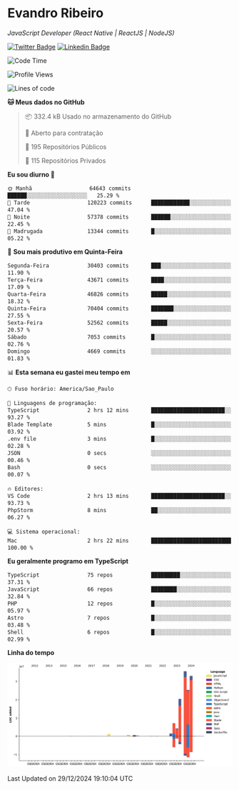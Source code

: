 # Evandro **Ribeiro**

*JavaScript Developer (React Native | ReactJS | NodeJS)*

[![Twitter Badge](https://img.shields.io/badge/-@ribeiroevandro-201B2D?style=flat-square&labelColor=201B2D&logo=twitter&logoColor=white&link=https://twitter.com/ribeiroevandro)](https://twitter.com/ribeiroevandro) 
[![Linkedin Badge](https://img.shields.io/badge/-Evandro%20Ribeiro-201B2D?style=flat-square&logo=Linkedin&logoColor=white&link=https://www.linkedin.com/in/ribeiroevandro)](https://www.linkedin.com/in/ribeiroevandro) 


<!--START_SECTION:waka-->
![Code Time](http://img.shields.io/badge/Code%20Time-4%2C219%20hrs%2039%20mins-blue)

![Profile Views](http://img.shields.io/badge/Visualizac%C3%B5es%20do%20perfil-0-blue)

![Lines of code](https://img.shields.io/badge/Desde%20o%20Hello%20World%20eu%20escrevi-130.2%20million%20linhas%20de%20c%C3%B3digo-blue)

**🐱 Meus dados no GitHub** 

> 📦 332.4 kB Usado no armazenamento do GitHub 
 > 
> 💼 Aberto para contratação
 > 
> 📜 195 Repositórios Públicos 
 > 
> 🔑 115 Repositórios Privados 
 > 
**Eu sou diurno 🐤** 

```text
🌞 Manhã                  64643 commits       ██████░░░░░░░░░░░░░░░░░░░   25.29 % 
🌆 Tarde                  120223 commits      ████████████░░░░░░░░░░░░░   47.04 % 
🌃 Noite                  57378 commits       ██████░░░░░░░░░░░░░░░░░░░   22.45 % 
🌙 Madrugada              13344 commits       █░░░░░░░░░░░░░░░░░░░░░░░░   05.22 % 
```
📅 **Sou mais produtivo em Quinta-Feira** 

```text
Segunda-Feira            30403 commits       ███░░░░░░░░░░░░░░░░░░░░░░   11.90 % 
Terça-Feira              43671 commits       ████░░░░░░░░░░░░░░░░░░░░░   17.09 % 
Quarta-Feira             46826 commits       █████░░░░░░░░░░░░░░░░░░░░   18.32 % 
Quinta-Feira             70404 commits       ███████░░░░░░░░░░░░░░░░░░   27.55 % 
Sexta-Feira              52562 commits       █████░░░░░░░░░░░░░░░░░░░░   20.57 % 
Sábado                   7053 commits        █░░░░░░░░░░░░░░░░░░░░░░░░   02.76 % 
Domingo                  4669 commits        ░░░░░░░░░░░░░░░░░░░░░░░░░   01.83 % 
```


📊 **Esta semana eu gastei meu tempo em** 

```text
🕑︎ Fuso horário: America/Sao_Paulo

💬 Linguagens de programação: 
TypeScript               2 hrs 12 mins       ███████████████████████░░   93.27 % 
Blade Template           5 mins              █░░░░░░░░░░░░░░░░░░░░░░░░   03.92 % 
.env file                3 mins              █░░░░░░░░░░░░░░░░░░░░░░░░   02.28 % 
JSON                     0 secs              ░░░░░░░░░░░░░░░░░░░░░░░░░   00.46 % 
Bash                     0 secs              ░░░░░░░░░░░░░░░░░░░░░░░░░   00.07 % 

🔥 Editores: 
VS Code                  2 hrs 13 mins       ███████████████████████░░   93.73 % 
PhpStorm                 8 mins              ██░░░░░░░░░░░░░░░░░░░░░░░   06.27 % 

💻 Sistema operacional: 
Mac                      2 hrs 22 mins       █████████████████████████   100.00 % 
```

**Eu geralmente programo em TypeScript** 

```text
TypeScript               75 repos            █████████░░░░░░░░░░░░░░░░   37.31 % 
JavaScript               66 repos            ████████░░░░░░░░░░░░░░░░░   32.84 % 
PHP                      12 repos            █░░░░░░░░░░░░░░░░░░░░░░░░   05.97 % 
Astro                    7 repos             █░░░░░░░░░░░░░░░░░░░░░░░░   03.48 % 
Shell                    6 repos             █░░░░░░░░░░░░░░░░░░░░░░░░   02.99 % 
```



**Linha do tempo**

![Lines of Code chart](https://raw.githubusercontent.com/ribeiroevandro/ribeiroevandro/main/assets/bar_graph.png)


 Last Updated on 29/12/2024 19:10:04 UTC
<!--END_SECTION:waka-->
